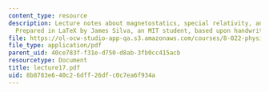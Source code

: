 ```yaml
---
content_type: resource
description: Lecture notes about magnetostatics, special relativity, and dielectrics.
  Prepared in LaTeX by James Silva, an MIT student, based upon handwritten notes.
file: https://ol-ocw-studio-app-qa.s3.amazonaws.com/courses/8-022-physics-ii-electricity-and-magnetism-fall-2006/8b8783e640c26dff26dfc0c7ea6f934a_lecture17.pdf
file_type: application/pdf
parent_uid: 40ce783f-f31e-d750-d8ab-3fb0cc415acb
resourcetype: Document
title: lecture17.pdf
uid: 8b8783e6-40c2-6dff-26df-c0c7ea6f934a
---
```

